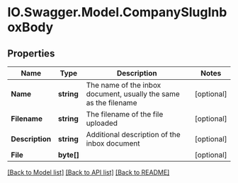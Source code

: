 # IO.Swagger.Model.CompanySlugInboxBody

## Properties

Name | Type | Description | Notes
------------ | ------------- | ------------- | -------------
**Name** | **string** | The name of the inbox document, usually the same as the filename | [optional]
**Filename** | **string** | The filename of the file uploaded | [optional]
**Description** | **string** | Additional description of the inbox document | [optional]
**File** | **byte[]** |  | [optional]

[[Back to Model list]](../README.md#documentation-for-models) [[Back to API list]](../README.md#documentation-for-api-endpoints) [[Back to README]](../README.md)

